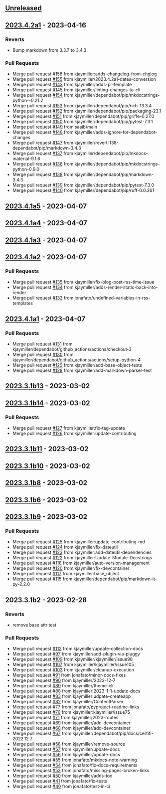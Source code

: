 <a name="unreleased"></a>
## [Unreleased]


<a name="2023.4.2a1"></a>
## [2023.4.2a1] - 2023-04-16
### Reverts
- Bump markdown from 3.3.7 to 3.4.3

### Pull Requests
- Merge pull request [#156](https://github.com/kjaymiller/render_engine/issues/156) from kjaymiller:adds-changelog-from-chglog
- Merge pull request [#155](https://github.com/kjaymiller/render_engine/issues/155) from kjaymiller/2023.4.2a1-dates-conversion
- Merge pull request [#143](https://github.com/kjaymiller/render_engine/issues/143) from kjaymiller/adds-pr-template
- Merge pull request [#145](https://github.com/kjaymiller/render_engine/issues/145) from kjaymiller/linting-changes-to-cli
- Merge pull request [#154](https://github.com/kjaymiller/render_engine/issues/154) from kjaymiller/dependabot/pip/mkdocstrings-python--0.21.2
- Merge pull request [#153](https://github.com/kjaymiller/render_engine/issues/153) from kjaymiller/dependabot/pip/rich-13.3.4
- Merge pull request [#152](https://github.com/kjaymiller/render_engine/issues/152) from kjaymiller/dependabot/pip/packaging-23.1
- Merge pull request [#151](https://github.com/kjaymiller/render_engine/issues/151) from kjaymiller/dependabot/pip/griffe-0.27.0
- Merge pull request [#150](https://github.com/kjaymiller/render_engine/issues/150) from kjaymiller/dependabot/pip/pytest-7.3.1
- Merge pull request [#149](https://github.com/kjaymiller/render_engine/issues/149) from saaib/main
- Merge pull request [#148](https://github.com/kjaymiller/render_engine/issues/148) from kjaymiller/adds-ignore-for-dependabot-changes
- Merge pull request [#147](https://github.com/kjaymiller/render_engine/issues/147) from kjaymiller/revert-138-dependabot/pip/markdown-3.4.3
- Merge pull request [#137](https://github.com/kjaymiller/render_engine/issues/137) from kjaymiller/dependabot/pip/mkdocs-material-9.1.6
- Merge pull request [#136](https://github.com/kjaymiller/render_engine/issues/136) from kjaymiller/dependabot/pip/mkdocstrings-python-0.9.0
- Merge pull request [#138](https://github.com/kjaymiller/render_engine/issues/138) from kjaymiller/dependabot/pip/markdown-3.4.3
- Merge pull request [#139](https://github.com/kjaymiller/render_engine/issues/139) from kjaymiller/dependabot/pip/pytest-7.3.0
- Merge pull request [#140](https://github.com/kjaymiller/render_engine/issues/140) from kjaymiller/dependabot/pip/ruff-0.0.261


<a name="2023.4.1a5"></a>
## [2023.4.1a5] - 2023-04-07

<a name="2023.4.1a4"></a>
## [2023.4.1a4] - 2023-04-07

<a name="2023.4.1a3"></a>
## [2023.4.1a3] - 2023-04-07

<a name="2023.4.1a2"></a>
## [2023.4.1a2] - 2023-04-07
### Pull Requests
- Merge pull request [#135](https://github.com/kjaymiller/render_engine/issues/135) from kjaymiller/fix-blog-post-rss-time-issue
- Merge pull request [#134](https://github.com/kjaymiller/render_engine/issues/134) from kjaymiller/adds-render-static-back-into-render
- Merge pull request [#133](https://github.com/kjaymiller/render_engine/issues/133) from jonafato/undefined-variables-in-rss-templates


<a name="2023.4.1a1"></a>
## [2023.4.1a1] - 2023-04-07
### Pull Requests
- Merge pull request [#131](https://github.com/kjaymiller/render_engine/issues/131) from kjaymiller/dependabot/github_actions/actions/checkout-3
- Merge pull request [#130](https://github.com/kjaymiller/render_engine/issues/130) from kjaymiller/dependabot/github_actions/actions/setup-python-4
- Merge pull request [#129](https://github.com/kjaymiller/render_engine/issues/129) from kjaymiller/add-base-object-tests
- Merge pull request [#128](https://github.com/kjaymiller/render_engine/issues/128) from kjaymiller/add-markdown-parser-test


<a name="2023.3.1b13"></a>
## [2023.3.1b13] - 2023-03-02

<a name="2023.3.1b14"></a>
## [2023.3.1b14] - 2023-03-02
### Pull Requests
- Merge pull request [#127](https://github.com/kjaymiller/render_engine/issues/127) from kjaymiller:fix-tag-update
- Merge pull request [#126](https://github.com/kjaymiller/render_engine/issues/126) from kjaymiller:update-contributing


<a name="2023.3.1b11"></a>
## [2023.3.1b11] - 2023-03-02

<a name="2023.3.1b10"></a>
## [2023.3.1b10] - 2023-03-02

<a name="2023.3.1b8"></a>
## [2023.3.1b8] - 2023-03-02

<a name="2023.3.1b6"></a>
## [2023.3.1b6] - 2023-03-02

<a name="2023.3.1b9"></a>
## [2023.3.1b9] - 2023-03-02
### Pull Requests
- Merge pull request [#125](https://github.com/kjaymiller/render_engine/issues/125) from kjaymiller:update-contributing-md
- Merge pull request [#124](https://github.com/kjaymiller/render_engine/issues/124) from kjaymiller/fix-dateutil
- Merge pull request [#123](https://github.com/kjaymiller/render_engine/issues/123) from kjaymiller:add-dateutil-dependencies
- Merge pull request [#122](https://github.com/kjaymiller/render_engine/issues/122) from kjaymiller:Update-Module-Docstrings
- Merge pull request [#118](https://github.com/kjaymiller/render_engine/issues/118) from kjaymiller/auto-version-management
- Merge pull request [#120](https://github.com/kjaymiller/render_engine/issues/120) from kjaymiller/fix-devcontainer
- Merge pull request [#117](https://github.com/kjaymiller/render_engine/issues/117) from kjaymiller:base_object
- Merge pull request [#115](https://github.com/kjaymiller/render_engine/issues/115) from kjaymiller/dependabot/pip/markdown-it-py-2.2.0


<a name="2023.3.1b2"></a>
## 2023.3.1b2 - 2023-02-28
### Reverts
- remove base attr test

### Pull Requests
- Merge pull request [#112](https://github.com/kjaymiller/render_engine/issues/112) from kjaymiller/update-collection-docs
- Merge pull request [#97](https://github.com/kjaymiller/render_engine/issues/97) from kjaymiller/add-plugin-via-pluggy
- Merge pull request [#109](https://github.com/kjaymiller/render_engine/issues/109) from kjaymiller/kjaymiller/issue98
- Merge pull request [#107](https://github.com/kjaymiller/render_engine/issues/107) from kjaymiller/kjaymiller/issue105
- Merge pull request [#103](https://github.com/kjaymiller/render_engine/issues/103) from kjaymiller/cleanup-execution
- Merge pull request [#91](https://github.com/kjaymiller/render_engine/issues/91) from jonafato/minor-docs-fixes
- Merge pull request [#90](https://github.com/kjaymiller/render_engine/issues/90) from kjaymiller/2023-12-7
- Merge pull request [#89](https://github.com/kjaymiller/render_engine/issues/89) from kjaymiller/theme-cli
- Merge pull request [#88](https://github.com/kjaymiller/render_engine/issues/88) from kjaymiller:2023-1-1-update-docs
- Merge pull request [#83](https://github.com/kjaymiller/render_engine/issues/83) from kjaymiller:udpate-createapp
- Merge pull request [#82](https://github.com/kjaymiller/render_engine/issues/82) from kjaymiller/ContentParser
- Merge pull request [#77](https://github.com/kjaymiller/render_engine/issues/77) from jonafato/pyproject-readme-links
- Merge pull request [#76](https://github.com/kjaymiller/render_engine/issues/76) from kjaymiller:kjaymiller/issue75
- Merge pull request [#71](https://github.com/kjaymiller/render_engine/issues/71) from kjaymiller/2023-routes
- Merge pull request [#69](https://github.com/kjaymiller/render_engine/issues/69) from kjaymiller/add-devcontainer
- Merge pull request [#68](https://github.com/kjaymiller/render_engine/issues/68) from kjaymiller/add-devcontainer
- Merge pull request [#67](https://github.com/kjaymiller/render_engine/issues/67) from kjaymiller/dependabot/pip/docs/certifi-2022.12.7
- Merge pull request [#58](https://github.com/kjaymiller/render_engine/issues/58) from kjaymiller/remove-source
- Merge pull request [#57](https://github.com/kjaymiller/render_engine/issues/57) from kjaymiller/update-docs
- Merge pull request [#56](https://github.com/kjaymiller/render_engine/issues/56) from kjaymiller/update-docs
- Merge pull request [#55](https://github.com/kjaymiller/render_engine/issues/55) from jonafato/mkdocs-note-warning
- Merge pull request [#54](https://github.com/kjaymiller/render_engine/issues/54) from jonafato/fix-docs-requirements
- Merge pull request [#53](https://github.com/kjaymiller/render_engine/issues/53) from jonafato/missing-pages-broken-links
- Merge pull request [#50](https://github.com/kjaymiller/render_engine/issues/50) from kjaymiller/adds-tox
- Merge pull request [#41](https://github.com/kjaymiller/render_engine/issues/41) from jonafato/fix-tests
- Merge pull request [#40](https://github.com/kjaymiller/render_engine/issues/40) from jonafato/test-in-ci


[Unreleased]: https://github.com/kjaymiller/render_engine/compare/2023.4.2a1...HEAD
[2023.4.2a1]: https://github.com/kjaymiller/render_engine/compare/2023.4.1a5...2023.4.2a1
[2023.4.1a5]: https://github.com/kjaymiller/render_engine/compare/2023.4.1a4...2023.4.1a5
[2023.4.1a4]: https://github.com/kjaymiller/render_engine/compare/2023.4.1a3...2023.4.1a4
[2023.4.1a3]: https://github.com/kjaymiller/render_engine/compare/2023.4.1a2...2023.4.1a3
[2023.4.1a2]: https://github.com/kjaymiller/render_engine/compare/2023.4.1a1...2023.4.1a2
[2023.4.1a1]: https://github.com/kjaymiller/render_engine/compare/2023.3.1b13...2023.4.1a1
[2023.3.1b13]: https://github.com/kjaymiller/render_engine/compare/2023.3.1b14...2023.3.1b13
[2023.3.1b14]: https://github.com/kjaymiller/render_engine/compare/2023.3.1b11...2023.3.1b14
[2023.3.1b11]: https://github.com/kjaymiller/render_engine/compare/2023.3.1b10...2023.3.1b11
[2023.3.1b10]: https://github.com/kjaymiller/render_engine/compare/2023.3.1b8...2023.3.1b10
[2023.3.1b8]: https://github.com/kjaymiller/render_engine/compare/2023.3.1b6...2023.3.1b8
[2023.3.1b6]: https://github.com/kjaymiller/render_engine/compare/2023.3.1b9...2023.3.1b6
[2023.3.1b9]: https://github.com/kjaymiller/render_engine/compare/2023.3.1b2...2023.3.1b9

